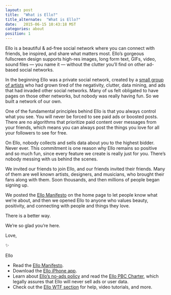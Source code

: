 ```yaml
---
layout: post
title:  "What is Ello?"
title_alternate:  "What is Ello?"
date:   2015-06-15 10:43:18 MST
categories: about
position: 1
---
```


Ello is a beautiful & ad-free social network where you can connect with friends, be inspired, and share what matters most. Ello’s gorgeous fullscreen design supports high-res images, long form text, GIFs, video, sound files — you name it — without the clutter you’ll find on other ad-based social networks.

In the beginning Ello was a private social network, created by a [small group of artists](/wtf/about/who-created-ello/) who had grown tired of the negativity, clutter, data mining, and ads that had invaded other social networks. Many of us felt obligated to have pages on those other networks, but nobody was really having fun. So we built a network of our own.

One of the fundamental principles behind Ello is that you always control what you see. You will never be forced to see paid ads or boosted posts. There are no algorithms that prioritize paid content over messages from your friends, which means you can always post the things you love for all your followers to see for free. 

On Ello, nobody collects and sells data about you to the highest bidder. Never ever. This commitment is one reason why Ello remains so positive and so much fun, since every feature we create is really just for you. There’s nobody messing with us behind the scenes.

We invited our friends to join Ello, and our friends invited their friends. Many of them are well known artists, designers, and musicians, who brought their fans along with them. Soon thousands, and then millions of people began signing up. 

We posted the [Ello Manifesto](/wtf/about/ello-manifesto/) on the home page to let people know what we’re about, and then we opened Ello to anyone who values beauty, positivity, and connecting with people and things they love.

There is a better way.

We’re so glad you’re here.

Love, 

:sparkles:

Ello

* Read the [Ello Manifesto](/wtf/about/ello-manifesto/).
* Download the [Ello iPhone app](http://appstore.com/ello/ello).
* Learn about [Ello’s no-ads policy](/wtf/about/ello-tracking-and-your-data/) and read the [Ello PBC Charter](/wtf/about/pbc/), which legally assures that Ello will never sell ads or user data.
* Check out the [Ello WTF section](/wtf/) for help, video tutorials, and more.
